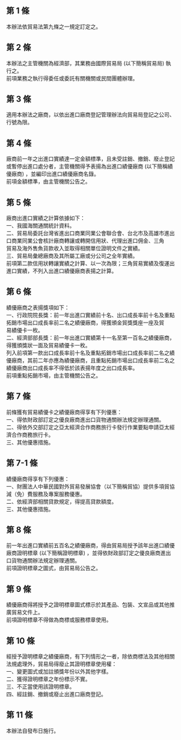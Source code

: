 第 1 條
-------
本辦法依貿易法第九條之一規定訂定之。

第 2 條
-------
本辦法之主管機關為經濟部，其業務由國際貿易局 (以下簡稱貿易局) 執  
行之。  
前項業務之執行得委任或委託有關機關或民間團體辦理。

第 3 條
-------
適用本辦法之廠商，以依出進口廠商登記管理辦法向貿易局登記之公司、  
行號為限。

第 4 條
-------
廠商前一年之出進口實績達一定金額標準，且未受註銷、撤銷、廢止登記  
或暫停出進口處分者，主管機關得予表揚為出進口績優廠商 (以下簡稱績  
優廠商) ，並編印出進口績優廠商名錄。  
前項金額標準，由主管機關公告之。

第 5 條
-------
廠商出進口實績之計算依據如下：  
一、我國海關通關統計資料。  
二、貿易局委託台灣省進出口商業同業公會聯合會、台北市及高雄市進出  
    口商業同業公會核計廠商轉讓或轉開信用狀、代理出進口佣金、三角  
    貿易及海外售魚貨款收入並取得相關單位證明文件之實績。  
三、貿易局彙總廠商及其所屬工廠或分公司之全年實績。  
前項第二款信用狀轉讓實績之計算、以一次為限；三角貿易實績及復運出  
進口實績，不列入出進口績優廠商表揚之計算。

第 6 條
-------
績優廠商之表揚獎項如下：  
一、行政院院長獎：前一年出進口實績前十名、出口成長率前十名及重點  
    拓銷市場出口成長率前二名之績優廠商，得獲頒金貿獎獎座一座及貿  
    易績優卡一枚。  
二、經濟部部長獎：前一年出進口實績第十一名至第一百名之績優廠商，  
    得獲頒獎狀一面及貿易績優卡一枚。  
列入前項第一款出口成長率前十名及重點拓銷市場出口成長率前二名之績  
優廠商，其前二年亦應為績優廠商，且重點拓銷市場出口成長率前二名之  
績優廠商出口成長率不得低於該表揚年度之出口成長率。  
前項重點拓銷市場，由主管機關公告之。

第 7 條
-------
前條獲有貿易績優卡之績優廠商得享有下列優惠：  
一、得依財政部訂定之優良廠商進出口貨物通關辦法規定辦理通關。  
二、得依外交部訂定之亞太經濟合作商務旅行卡發行作業要點申請亞太經  
    濟合作商務旅行卡。  
三、其他優惠措施。

第 7-1 條
---------
績優廠商得享有下列優惠：  
一、財團法人中華民國對外貿易發展協會（以下簡稱貿協）提供多項貿協  
    減（免）費服務及專案服務優惠。  
二、依經濟部相關貸款規定，得提高貸款額度。  
三、其他優惠措施。

第 8 條
-------
前一年出進口實績前五百名之績優廠商，得由貿易局授予該年出進口績優  
廠商證明標章 (以下簡稱證明標章) ，並得依財政部訂定之優良廠商進出  
口貨物通關辦法規定辦理通關。  
前項證明標章之圖式，由貿易局公告之。

第 9 條
-------
績優廠商得將授予之證明標章圖式標示於其產品、包裝、文宣品或其他推  
廣貿易文件上。  
前項證明標章不得做為商標或服務標章使用。

第 10 條
--------
經授予證明標章之績優廠商，有下列情形之一者，除依商標法及其他相關  
法規處理外，貿易局得廢止其證明標章使用權：  
一、變更圖式或加註頒獎年份以外其他字樣。  
二、獲得證明標章之年份標示不實。  
三、不正當使用該證明標章。  
四、經註銷、撤銷或廢止出進口廠商登記。

第 11 條
--------
本辦法自發布日施行。


